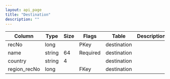 ```yaml
---
layout: api_page
title: "Destination"
description: ""
---
```




| Column | Type | Size | Flags | Table | Description |
| ------ | ---- | ---- | ----- | ----- | ----------- |
| recNo | long |  | PKey | destination | 
| name | string | 64 | Required | destination | 
| country | string | 4 |  | destination | 
| region_recNo | long |  | FKey | destination | 


